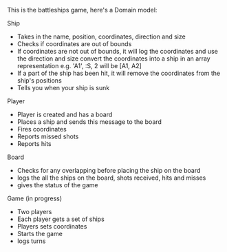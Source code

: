 This is the battleships game, here's a Domain model:

Ship

* Takes in the name, position, coordinates, direction and size
* Checks if coordinates are out of bounds
* If coordinates are not out of bounds, it will log the coordinates and use the direction and size convert the coordinates into a ship in an array representation e.g. 'A1', :S, 2 will be [A1, A2]
* If a part of the ship has been hit, it will remove the coordinates from the ship's positions
* Tells you when your ship is sunk

Player

* Player is created and has a board
* Places a ship and sends this message to the board
* Fires coordinates
* Reports missed shots
* Reports hits

Board

* Checks for any overlapping before placing the ship on the board
* logs the all the ships on the board, shots received, hits and misses
* gives the status of the game

Game (in progress)

* Two players
* Each player gets a set of ships
* Players sets coordinates
* Starts the game
* logs turns
